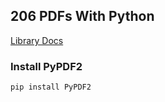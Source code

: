 ## 206 PDFs With Python

[Library Docs](https://pythonhosted.org/PyPDF2/)

### Install PyPDF2
```
pip install PyPDF2
``` 